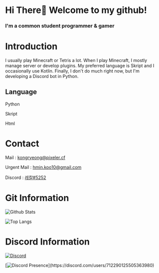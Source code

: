 # Hi There👋 Welcome to my github!

### I'm a common student programmer & gamer

# Introduction


I usually play Minecraft or Tetris a lot. When I play Minecraft, I mostly manage server or develop plugins. My preferred language is Skript and I occasionally use Kotlin. Finally, I don't do much right now, but I'm developing a Discord bot in Python.

## Language

Python

Skript

Html

# Contact

Mail : kongryeong@pixeler.cf

Urgent Mail : hmin.koo10@gmail.com

Discord : [레칼#5252](https://discord.com/users/712290125505363980)

# Git Information

![Github Stats](https://github-readme-stats.vercel.app/api?username=hminkoo10&show_icons=true)

![Top Langs](https://github-readme-stats.vercel.app/api/top-langs/?username=anuraghazra&langs_count=8,show_icons=true)

# Discord Information

[![Discord](https://discord.c99.nl/widget/theme-2/712290125505363980.png)](https://discord.com/users/712290125505363980)

[![Discord Presence](https://lanyard-profile-readme.vercel.app/api/712290125505363980?theme=light&bg=809ecf&animated=true&hideDiscrim=true&borderRadius=30px&idleMessage=Probably%20doing%20something%20else...)](https://discord.com/users/712290125505363980)
